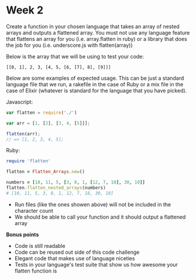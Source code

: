 # Week 2

Create a function in your chosen language that takes an array of nested arrays and outputs a flattened array. You must not use any language feature that flattens an array for you (i.e. array.flatten in ruby) or a library that does the job for you (i.e. underscore.js with flatten(array))

Below is the array that we will be using to test your code: 

```
[[0, 1], 2, 3, [4, 5, [6, [7], 8], [9]]]
```

Below are some examples of expected usage. This can be just a standard language file that we run, a rakefile in the case of Ruby or a mix file in the case of Elixir (whatever is standard for the language that you have picked).

Javascript: 

```js
var flatten = require('./')

var arr = [1, [2], [3, 4, [5]]];

flatten(arr); 
// => [1, 2, 3, 4, 5];
```

Ruby:

```ruby
require 'flatten'

flatten = Flatten_Arrays.new()

numbers = [10, 11, 5, [3, 8, 1, [12, 7, 18], 30, 10]]
flatten.flatten_nested_arrays(numbers)
# [10, 11, 5, 3, 8, 1, 12, 7, 18, 30, 10]

```

- Run files (like the ones showen above) will not be included in the character count
- We should be able to call your function and it should output a flattened array


**Bonus points**

- Code is still readable
- Code can be reused out side of this code challenge
- Elegant code that makes use of language niceties
- Tests in your language's test suite that show us how awesome your flatten function is
